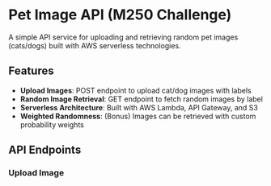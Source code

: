 # Pet Image API (M250 Challenge)

A simple API service for uploading and retrieving random pet images (cats/dogs) built with AWS serverless technologies.

## Features
- **Upload Images**: POST endpoint to upload cat/dog images with labels
- **Random Image Retrieval**: GET endpoint to fetch random images by label
- **Serverless Architecture**: Built with AWS Lambda, API Gateway, and S3
- **Weighted Randomness**: (Bonus) Images can be retrieved with custom probability weights

## API Endpoints
### Upload Image